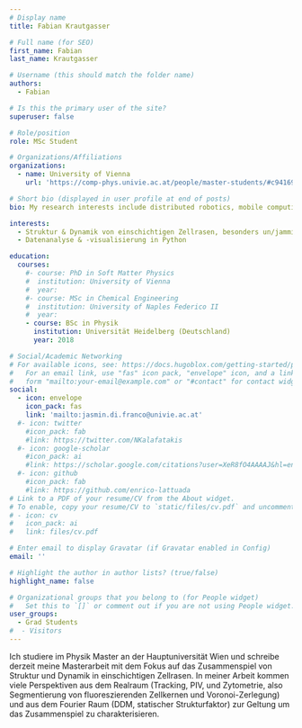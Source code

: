 ```yaml
---
# Display name
title: Fabian Krautgasser 

# Full name (for SEO)
first_name: Fabian 
last_name: Krautgasser

# Username (this should match the folder name)
authors:
  - Fabian

# Is this the primary user of the site?
superuser: false

# Role/position
role: MSc Student

# Organizations/Affiliations
organizations:
  - name: University of Vienna
    url: 'https://comp-phys.univie.ac.at/people/master-students/#c941698'

# Short bio (displayed in user profile at end of posts)
bio: My research interests include distributed robotics, mobile computing and programmable matter.

interests:
  - Struktur & Dynamik von einschichtigen Zellrasen, besonders un/jamming Übergänge
  - Datenanalyse & -visualisierung in Python 

education:
  courses:
    #- course: PhD in Soft Matter Physics
    #  institution: University of Vienna
    #  year: 
    #- course: MSc in Chemical Engineering
    #  institution: University of Naples Federico II
    #  year: 
    - course: BSc in Physik 
      institution: Universität Heidelberg (Deutschland)
      year: 2018

# Social/Academic Networking
# For available icons, see: https://docs.hugoblox.com/getting-started/page-builder/#icons
#   For an email link, use "fas" icon pack, "envelope" icon, and a link in the
#   form "mailto:your-email@example.com" or "#contact" for contact widget.
social:
  - icon: envelope
    icon_pack: fas
    link: 'mailto:jasmin.di.franco@univie.ac.at'
  #- icon: twitter
    #icon_pack: fab
    #link: https://twitter.com/NKalafatakis
  #- icon: google-scholar
    #icon_pack: ai
    #link: https://scholar.google.com/citations?user=XeR8fO4AAAAJ&hl=en&oi=ao
  #- icon: github
    #icon_pack: fab
    #link: https://github.com/enrico-lattuada
# Link to a PDF of your resume/CV from the About widget.
# To enable, copy your resume/CV to `static/files/cv.pdf` and uncomment the lines below.
# - icon: cv
#   icon_pack: ai
#   link: files/cv.pdf

# Enter email to display Gravatar (if Gravatar enabled in Config)
email: ''

# Highlight the author in author lists? (true/false)
highlight_name: false

# Organizational groups that you belong to (for People widget)
#   Set this to `[]` or comment out if you are not using People widget.
user_groups:
  - Grad Students
#  - Visitors
---
```


Ich studiere im Physik Master an der Hauptuniversität Wien und schreibe derzeit meine Masterarbeit mit dem Fokus auf das Zusammenspiel von Struktur und Dynamik in einschichtigen Zellrasen. In meiner Arbeit kommen viele Perspektiven aus dem Realraum (Tracking, PIV, und Zytometrie, also Segmentierung von fluoreszierenden Zellkernen und Voronoi-Zerlegung) und aus dem Fourier Raum (DDM, statischer Strukturfaktor) zur Geltung um das Zusammenspiel zu charakterisieren.
